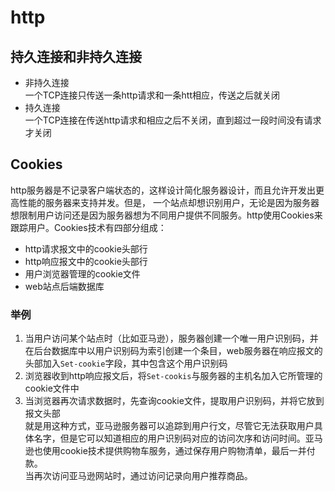 # http   
## 持久连接和非持久连接
- 非持久连接     
一个TCP连接只传送一条http请求和一条htt相应，传送之后就关闭   
- 持久连接   
一个TCP连接在传送http请求和相应之后不关闭，直到超过一段时间没有请求才关闭    
## Cookies   
http服务器是不记录客户端状态的，这样设计简化服务器设计，而且允许开发出更高性能的服务器来支持并发。但是， 一个站点却想识别用户，无论是因为服务器想限制用户访问还是因为服务器想为不同用户提供不同服务。http使用Cookies来跟踪用户。Cookies技术有四部分组成：     
   
- http请求报文中的cookie头部行    
- http响应报文中的cookie头部行    
- 用户浏览器管理的cookie文件  
- web站点后端数据库    
### 举例      
1. 当用户访问某个站点时（比如亚马逊），服务器创建一个唯一用户识别码，并在后台数据库中以用户识别码为索引创建一个条目，web服务器在响应报文的头部加入`Set-cookie`字段，其中包含这个用户识别码    
2. 浏览器收到http响应报文后，将`Set-cookis`与服务器的主机名加入它所管理的cookie文件中     
3. 当浏览器再次请求数据时，先查询cookie文件，提取用户识别码，并将它放到报文头部     
就是用这种方式，亚马逊服务器可以追踪到用户行文，尽管它无法获取用户具体名字，但是它可以知道相应的用户识别码对应的访问次序和访问时间。亚马逊也使用cookie技术提供购物车服务，通过保存用户购物清单，最后一并付款。         
当再次访问亚马逊网站时，通过访问记录向用户推荐商品。
